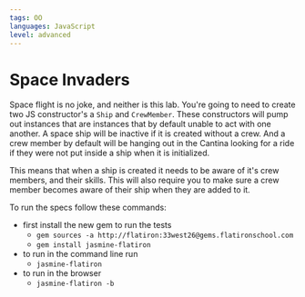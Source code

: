 ```yaml
---
tags: OO
languages: JavaScript
level: advanced
---
```


# Space Invaders
Space flight is no joke, and neither is this lab.  You're going to need to create two JS constructor's a `Ship` and `CrewMember`. These constructors will pump out instances that are instances that by default unable to act with one another.  A space ship will be inactive if it is created without a crew.  And a crew member by default will be hanging out in the Cantina looking for a ride if they were not put inside a ship when it is initialized.

This means that when a ship is created it needs to be aware of it's crew members, and their skills.  This will also require you to make sure a crew member becomes aware of their ship when they are added to it.

To run the specs follow these commands:
- first install the new gem to run the tests
  - `gem sources -a http://flatiron:33west26@gems.flatironschool.com`
  - `gem install jasmine-flatiron`
- to run in the command line run
  -  `jasmine-flatiron`
- to run in the browser
  - `jasmine-flatiron -b`